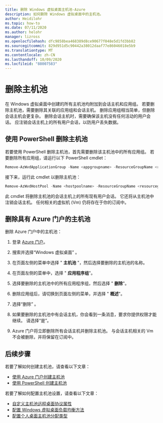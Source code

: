 ```yaml
---
title: 删除 Windows 虚拟桌面主机池-Azure
description: 如何删除 Windows 虚拟桌面中的主机池。
author: Heidilohr
ms.topic: how-to
ms.date: 07/11/2020
ms.author: helohr
manager: lizross
ms.openlocfilehash: dfc9858bea468389d8ce90677f048e5d1fd3bb82
ms.sourcegitcommit: 829d951d5c90442a38012daaf77e86046018e5b9
ms.translationtype: MT
ms.contentlocale: zh-CN
ms.lasthandoff: 10/09/2020
ms.locfileid: "88007583"
---
```

# <a name="delete-a-host-pool"></a>删除主机池

在 Windows 虚拟桌面中创建的所有主机池均附加到会话主机和应用组。 若要删除主机池，需要删除其关联的应用组和会话主机。 删除应用组相当简单，但删除会话主机会更复杂。 删除会话主机时，需要确保该主机没有任何活动的用户会话。 应注销会话主机上的所有用户会话，以防用户丢失数据。

## <a name="delete-a-host-pool-with-powershell"></a>使用 PowerShell 删除主机池

若要使用 PowerShell 删除主机池，首先需要删除该主机池中的所有应用组。 若要删除所有应用组，请运行以下 PowerShell cmdlet：

```powershell
Remove-AzWvdApplicationGroup -Name <appgroupname> -ResourceGroupName <resourcegroupname>
```

接下来，运行此 cmdlet 以删除主机池：

```powershell
Remove-AzWvdHostPool -Name <hostpoolname> -ResourceGroupName <resourcegroupname> -Force:$true
```

此 cmdlet 将删除主机池的会话主机上的所有现有用户会话。 它还将从主机池中注销会话主机。 任何相关的虚拟机 (Vm) 仍将存在于你的订阅中。

## <a name="delete-a-host-pool-with-the-azure-portal"></a>删除具有 Azure 门户的主机池

删除 Azure 门户中的主机池：

1. 登录 [Azure 门户](https://portal.azure.com/)。

2. 搜索并选择“Windows 虚拟桌面”  。

3. 在页面左侧的菜单中选择 " **主机池** "，然后选择要删除的主机池的名称。

4. 在页面左侧的菜单中，选择 " **应用程序组**"。

5. 选择要删除的主机池中的所有应用程序组，然后选择 " **删除**"。

6. 删除应用组后，请切换到页面左侧的菜单，并选择 " **概述**"。

7. 选择“删除” 。

8. 如果要删除的主机池中有会话主机，你会看到一条消息，要求你提供权限才能继续。 请选择“是”。

9. Azure 门户将立即删除所有会话主机并删除主机池。 与会话主机相关的 Vm 不会被删除，并将保留在订阅中。

## <a name="next-steps"></a>后续步骤

若要了解如何创建主机池，请查看以下文章：

- [使用 Azure 门户创建主机池](create-host-pools-azure-marketplace.md)
- [使用 PowerShell 创建主机池](create-host-pools-powershell.md)

若要了解如何配置主机池设置，请查看以下文章：

- [自定义主机池远程桌面协议属性](customize-rdp-properties.md)
- [配置 Windows 虚拟桌面负载均衡方法](configure-host-pool-load-balancing.md)
- [配置个人桌面主机池分配类型](configure-host-pool-personal-desktop-assignment-type.md)